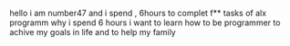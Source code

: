 hello i am number47 and i spend ,
6hours to complet f** tasks of alx programm 
why i spend 6 hours i want to learn how to be programmer to achive my goals in life and to help my family
